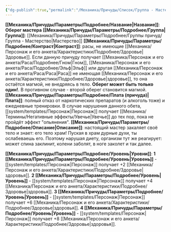 ```yaml
---
{"dg-publish":true,"permalink":"/Механика/Причуды/Список/Группа - Мастерство/Оберег мастера/","noteIcon":"","created":"2025-07-12T09:55:59.670+03:00","updated":"2025-07-29T23:55:57.310+03:00"}
---
```


**[[Механика/Причуды/Параметры/Подробнее/Название\|Название]]**: **Оберег мастера**
**[[Механика/Причуды/Параметры/Подробнее/Группа\|Группа]]**: [[Механика/Причуды/Параметры/Подробнее/Группы причуд/Группа - Мастерство\|Мастерство]] 
**[[Механика/Причуды/Параметры/Подробнее/Контраст\|Контраст]]**: расы, не имеющие [[Механика/Персонаж и его анкета/Характеристики/Подробнее/Здоровье\|Здоровье]]. Если данную причуду получает [[Механика/Персонаж и его анкета/Раса/Подробнее/Гном\|Гном]], [[Механика/Персонаж и его анкета/Раса/Подробнее/Эльф\|Эльф]] или другая [[Механика/Персонаж и его анкета/Раса/Раса\|Раса]] не имеющая [[Механика/Персонаж и его анкета/Характеристики/Подробнее/Здоровье\|здоровье]], то она остаётся магмой, не внедряясь в тело. **Оберег может быть только один!**. В противном случае - второй оберег становится магмой. 
**[[Механика/Причуды/Параметры/Подробнее/Плата (причуда)\|Плата]]**: полный отказ от наркотических препаратов (и алкоголь тоже) и ежедневные тренировки. В случае нарушения данного обета, [[system/templates/Персонаж\|Персонаж]] получает [[Механика/Термины/Негативные эффекты/Увечье\|Увечье]] до тех пор, пока не пройдёт эффект "опьянения".
**[[Механика/Причуды/Параметры/Подробнее/Описание\|Описание]]**: настоящий мастер закаляет своё тело и знает: его тело храм! Пуская в храм дурные духи, ты ослабеваешь его. Поэтому нарушая диету, организм тут же реагирует: может спина заклинит, колени заболят, в ноге заколет и так далее. 

**[[Механика/Причуды/Параметры/Подробнее/Уровень\|Уровни]]**:
**1 [[Механика/Причуды/Параметры/Подробнее/Уровень\|Уровень]]** - [[system/templates/Персонаж\|Персонаж]] получает +2 [[Механика/Персонаж и его анкета/Характеристики/Подробнее/Здоровье\|здоровья]]. 
**2 [[Механика/Причуды/Параметры/Подробнее/Уровень\|Уровень]]** - [[system/templates/Персонаж\|Персонаж]] получает +4 [[Механика/Персонаж и его анкета/Характеристики/Подробнее/Здоровье\|здоровья]]. 
**3 [[Механика/Причуды/Параметры/Подробнее/Уровень\|Уровень]]** - [[system/templates/Персонаж\|Персонаж]] получает +6 [[Механика/Персонаж и его анкета/Характеристики/Подробнее/Здоровье\|здоровья]]. 
**4 [[Механика/Причуды/Параметры/Подробнее/Уровень\|Уровень]]** - [[system/templates/Персонаж\|Персонаж]] получает +8 [[Механика/Персонаж и его анкета/Характеристики/Подробнее/Здоровье\|здоровья]]. 